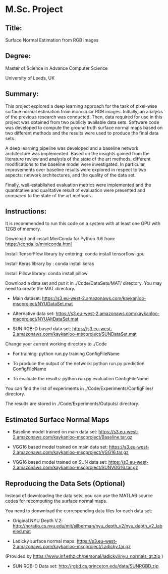 # M.Sc. Project
## Title: 
Surface Normal Estimation from RGB Images
## Degree: 
Master of Science in Advance Computer Science

University of Leeds, UK
## Summary:
This project explored a deep learning approach for the task of pixel-wise surface normal estimation from monocular RGB images. Initially, an analysis of the previous research was conducted. Then, data required for use in this project was obtained from two publicly available data sets. Software code was developed to compute the ground truth surface normal maps based on two
different methods and the results were used to produce the final data sets.

A deep learning pipeline was developed and a baseline network architecture was implemented. Based on the insights gained from the literature review and analysis of the state of the art methods, different modifications to the baseline model were investigated. In particular, improvements over baseline results were explored in respect to two aspects: network architectures, and the quality of the data set.

Finally, well-established evaluation metrics were implemented and the quantitative and qualitative result of evaluation were presented and compared to the state of the art methods.

## Instructions:
It is recommended to run this code on a system with at least one GPU with 12GB of memory. 

Download and install MiniConda for Python 3.6 from: https://conda.io/miniconda.html 

Install TensorFlow library by entering: conda install tensorflow-gpu

Install Keras library by : conda install keras

Install Pillow library: conda install pillow

Download a data set and put it in ./Code/DataSets/MAT/ directory. You may need to create the MAT directory. 

* Main dataset: https://s3.eu-west-2.amazonaws.com/kaykanloo-mscproject/NYUDataSet.mat

* Alternative data set: https://s3.eu-west-2.amazonaws.com/kaykanloo-mscproject/NYUAltDataSet.mat

* SUN RGB-D based data set: https://s3.eu-west-2.amazonaws.com/kaykanloo-mscproject/SUNDataSet.mat

Change your current working directory to ./Code

* For training: python run.py training ConfigFileName

* To produce the output of the network: python run.py prediction ConfigFileName

* To evaluate the results: python run.py evaluation ConfigFileName

You can find the list of experiments in ./Code/Experiments/ConfigFiles/ directory.   

The results are stored in ./Code/Experiments/Outputs/ directory.

## Estimated Surface Normal Maps
* Baseline model trained on main data set: https://s3.eu-west-2.amazonaws.com/kaykanloo-mscproject/Baseline.tar.gz

* VGG16 based model trained on main data set: https://s3.eu-west-2.amazonaws.com/kaykanloo-mscproject/VGG16.tar.gz

* VGG16 based model trained on SUN data set: https://s3.eu-west-2.amazonaws.com/kaykanloo-mscproject/SUNVGG16.tar.gz

## Reproducing the Data Sets (Optional)
Instead of downloading the data sets, you can use the MATLAB source codes for recomputing the surface normal maps. 

You need to donwnload the corresponding data files for each data set:

* Original NYU Depth V.2: http://horatio.cs.nyu.edu/mit/silberman/nyu_depth_v2/nyu_depth_v2_labeled.mat

* Ladicky surface normal maps: https://s3.eu-west-2.amazonaws.com/kaykanloo-mscproject/Ladicky.tar.gz

(Provided by https://www.inf.ethz.ch/personal/ladickyl/nyu_normals_gt.zip )

* SUN RGB-D Data set: http://rgbd.cs.princeton.edu/data/SUNRGBD.zip


